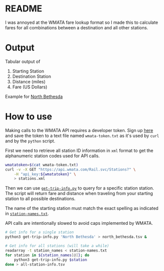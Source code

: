 # README
I was annoyed at the WMATA fare lookup format so I made this to
calculate fares for all combinations between a destination and
all other stations.

# Output
Tabular output of
1. Starting Station
2. Destination Station
3. Distance (miles)
4. Fare (US Dollars)

Example for [North Bethesda](north_bethesda.tsv)

# How to use
Making calls to the WMATA API requires a developer token.
Sign up [here](https://developer.wmata.com/) and save the token to a text file named `wmata-token.txt` as it's used by `curl` and by the `python` script.

First we need to retrieve all station ID information in `xml` format to
get the alphanumeric station codes used for API calls.
```bash
wmatatoken=$(cat wmata-token.txt)
curl -v -X GET "https://api.wmata.com/Rail.svc/Stations?" \
    -H "api_key:${wmatatoken}" \
    > stations.xml
```

Then we can use [`get-trip-info.py`](get-trip-info.py) to query for
a specific station station. The script will return fare and distance
when traveling from your starting station to all possible destinations.

The name of the starting station must match the exact spelling as
indicated in [`station-names.txt`](station-names.txt).

API calls are intentionally slowed to avoid caps implemented by WMATA.

```bash
# Get info for a single station
python3 get-trip-info.py 'North Bethesda' > north_bethesda.tsv &

# Get info for all stations (will take a while)
readarray -t station_names < station-names.txt
for station in ${station_names[@]}; do
    python3 get-trip-info.py $station
done > all-station-info.tsv
```



